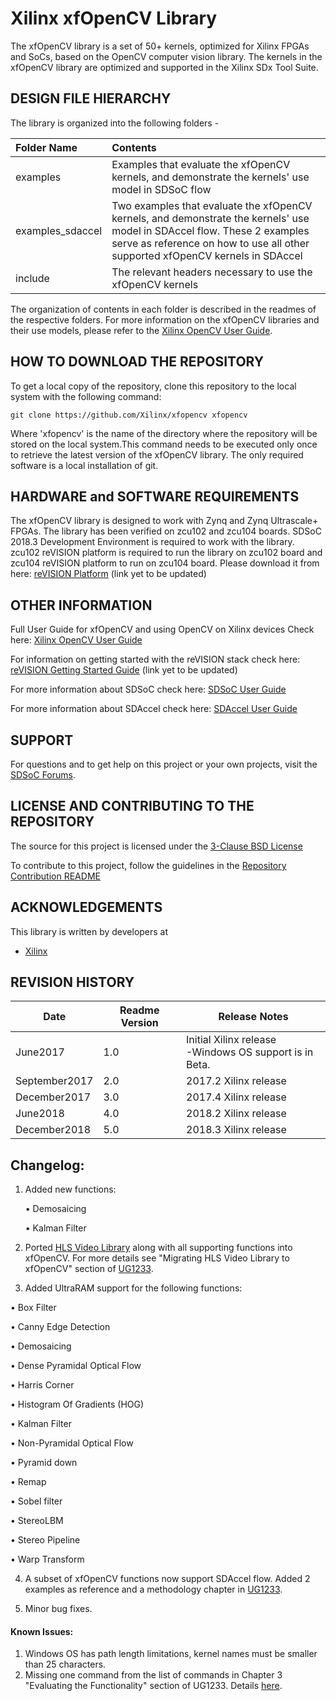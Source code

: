 Xilinx xfOpenCV Library
======================
The xfOpenCV library is a set of 50+ kernels, optimized for Xilinx FPGAs and SoCs, based on the OpenCV computer vision library. The kernels in the xfOpenCV library are optimized and supported in the Xilinx SDx Tool Suite.

## DESIGN FILE HIERARCHY
The library is organized into the following folders -

| Folder Name | Contents |
| :------------- | :------------- |
| examples | Examples that evaluate the xfOpenCV kernels, and demonstrate the kernels' use model in SDSoC flow |
| examples_sdaccel | Two examples that evaluate the xfOpenCV kernels, and demonstrate the kernels' use model in SDAccel flow. These 2 examples serve as reference on how to use all other supported xfOpenCV kernels in SDAccel |
| include | The relevant headers necessary to use the xfOpenCV kernels |

The organization of contents in each folder is described in the readmes of the respective folders.
For more information on the xfOpenCV libraries and their use models, please refer to the [Xilinx OpenCV User Guide][].

## HOW TO DOWNLOAD THE REPOSITORY
To get a local copy of the repository, clone this repository to the local system with the following command:
```
git clone https://github.com/Xilinx/xfopencv xfopencv
```
Where 'xfopencv' is the name of the directory where the repository will be stored on the local system.This command needs to be executed only once to retrieve the latest version of the xfOpenCV library. The only required software is a local installation of git.

## HARDWARE and SOFTWARE REQUIREMENTS
The xfOpenCV library is designed to work with Zynq and Zynq Ultrascale+ FPGAs. The library has been verified on zcu102 and zcu104 boards.
SDSoC 2018.3 Development Environment is required to work with the library.
zcu102 reVISION platform is required to run the library on zcu102 board and zcu104 reVISION platform to run on zcu104 board. Please download it from here: [reVISION Platform] (link yet to be updated)

## OTHER INFORMATION
Full User Guide for xfOpenCV and using OpenCV on Xilinx devices Check here:
[Xilinx OpenCV User Guide][]

For information on getting started with the reVISION stack check here:
[reVISION Getting Started Guide] (link yet to be updated)

For more information about SDSoC check here:
[SDSoC User Guide][]

For more information about SDAccel check here:
[SDAccel User Guide][]

## SUPPORT
For questions and to get help on this project or your own projects, visit the [SDSoC Forums][].

## LICENSE AND CONTRIBUTING TO THE REPOSITORY
The source for this project is licensed under the [3-Clause BSD License][]

To contribute to this project, follow the guidelines in the [Repository Contribution README][]

## ACKNOWLEDGEMENTS
This library is written by developers at
- [Xilinx](http://www.xilinx.com)

## REVISION HISTORY

Date      | Readme Version | Release Notes
--------  |----------------|-------------------------
June2017  | 1.0            | Initial Xilinx release <br> -Windows OS support is in Beta.
September2017  | 2.0            | 2017.2 Xilinx release <br>
December2017  | 3.0            | 2017.4 Xilinx release <br>
June2018  | 4.0            | 2018.2 Xilinx release <br>
December2018  | 5.0            | 2018.3 Xilinx release <br>

## Changelog:
1. Added new functions:

    • Demosaicing

    • Kalman Filter

2. Ported [HLS Video Library][] along with all supporting functions into xfOpenCV. For more details see "Migrating HLS Video Library to xfOpenCV" section of [UG1233][].

3. Added UltraRAM support for the following  functions:

  • Box Filter

  • Canny Edge Detection

  • Demosaicing

  • Dense Pyramidal Optical Flow

  • Harris Corner

  • Histogram Of Gradients (HOG)

  • Kalman Filter

  • Non-Pyramidal Optical Flow

  • Pyramid down

  • Remap

  • Sobel filter

  • StereoLBM

  • Stereo Pipeline

  • Warp Transform



4. A subset of xfOpenCV functions now support SDAccel flow. Added 2 examples as reference and a methodology chapter in [UG1233][].

5. Minor bug fixes.

#### Known Issues:
1. Windows OS has path length limitations, kernel names must be smaller than 25 characters.
2. Missing one command from the list of commands in Chapter 3 "Evaluating the Functionality" section of UG1233. Details [here](https://github.com/Xilinx/xfopencv/examples_sdaccel/UG1233_errata.md).


[reVISION Getting Started Guide]: https://github.com/Xilinx/Revision-Getting-Started-Guide
[HLS Video Library]:
https://xilinx-wiki.atlassian.net/wiki/spaces/A/pages/18841665/HLS+Video+Library
[reVISION Platform]: https://github.com/Xilinx/Revision-Getting-Started-Guide/blob/master/software-tools-system-requirements.md#32-software
[SDSoC Forums]: https://forums.xilinx.com/t5/SDSoC-Development-Environment/bd-p/sdsoc
[SDSoC User Guide]: https://www.xilinx.com/support/documentation/sw_manuals/xilinx2018_3/ug1027-sdsoc-user-guide.pdf
[3-Clause BSD License]: LICENSE.txt
[Repository Contribution README]: CONTRIBUTING.md
[Xilinx OpenCV User Guide]: https://www.xilinx.com/support/documentation/sw_manuals_j/xilinx2018_3/ug1233-xilinx-opencv-user-guide.pdf
[UG1233]:
https://www.xilinx.com/support/documentation/sw_manuals_j/xilinx2018_3/ug1233-xilinx-opencv-user-guide.pdf
[SDAccel User Guide]:
https://www.xilinx.com/support/documentation/sw_manuals/xilinx2018_3/ug1023-sdaccel-user-guide.pdf

